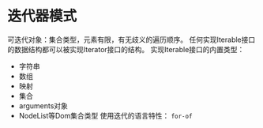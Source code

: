 # 迭代器模式
可迭代对象：集合类型，元素有限，有无歧义的遍历顺序。
任何实现Iterable接口的数据结构都可以被实现Iterator接口的结构。
实现Iterable接口的内置类型：
- 字符串
- 数组
- 映射
- 集合
- arguments对象
- NodeList等Dom集合类型
使用迭代的语言特性：
`for-of`
